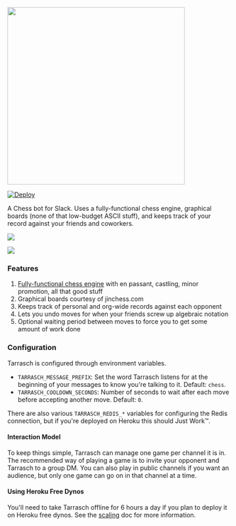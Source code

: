 <img src=http://i.imgur.com/Z3KZf4K.png width=400></img>

[![Deploy](https://www.herokucdn.com/deploy/button.svg)](https://heroku.com/deploy)

A Chess bot for Slack. Uses a fully-functional chess engine, graphical boards (none of that low-budget ASCII stuff), and keeps track of your record against your friends and coworkers.

![](http://i.imgur.com/cDPLZl1.png)

![](http://i.imgur.com/eC0NWDq.png)

### Features

1. [Fully-functional chess engine](https://pypi.python.org/pypi/python-chess) with en passant, castling, minor promotion, all that good stuff
2. Graphical boards courtesy of jinchess.com
3. Keeps track of personal and org-wide records against each opponent
4. Lets you undo moves for when your friends screw up algebraic notation
5. Optional waiting period between moves to force you to get some amount of work done

### Configuration

Tarrasch is configured through environment variables.

* `TARRASCH_MESSAGE_PREFIX`: Set the word Tarrasch listens for at the beginning of your messages to know you're talking to it. Default: `chess`.
* `TARRASCH_COOLDOWN_SECONDS`: Number of seconds to wait after each move before accepting another move. Default: `0`.

There are also various `TARRASCH_REDIS_*` variables for configuring the Redis connection, but if you're deployed on Heroku this should Just Work™.

#### Interaction Model

To keep things simple, Tarrasch can manage one game per channel it is in. The recommended way of playing a game is to invite your opponent and Tarrasch to a group DM. You can also play in public channels if you want an audience, but only one game can go on in that channel at a time.

#### Using Heroku Free Dynos

You'll need to take Tarrasch offline for 6 hours a day if you plan to deploy it on Heroku free dynos. See the [scaling](scaling.md) doc for more information.

